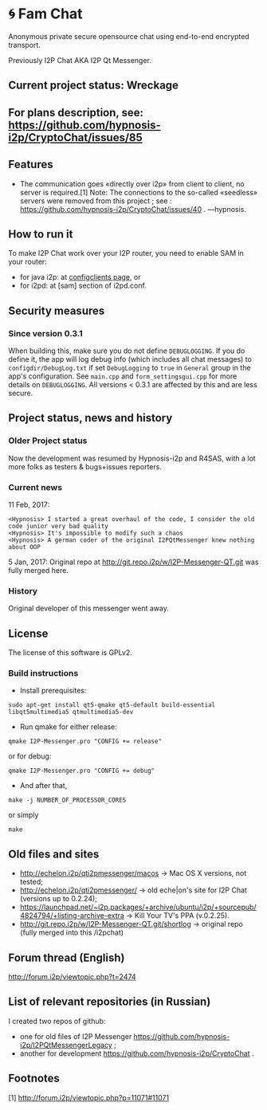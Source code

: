 # 🌀 Fam Chat

Anonymous private secure opensource chat using end-to-end encrypted transport.

Previously I2P Chat AKA I2P Qt Messenger.

## Current project status: Wreckage

## For plans description, see: https://github.com/hypnosis-i2p/CryptoChat/issues/85

## Features

 * The communication goes «directly over i2p» from client to client, no server is required.[1] Note: The connections to the so-called «seedless» servers were removed from this project ; see : https://github.com/hypnosis-i2p/CryptoChat/issues/40 . —hypnosis.

## How to run it

To make I2P Chat work over your I2P router, you need to enable SAM in your router:

 * for java i2p: at <a href="http://127.0.0.1:7657/configclients">configclients page</a>, or 
 * for i2pd: at [sam] section of i2pd.conf.

## Security measures

### Since version 0.3.1

When building this, make sure you do not define `DEBUGLOGGING`. If you do define it, the app will log debug info (which includes all chat messages) to `configdir/DebugLog.txt` if set `DebugLogging` to `true` in `General` group in the app's configuration. See `main.cpp` and `form_settingsgui.cpp` for more details on `DEBUGLOGGING`. All versions < 0.3.1 are affected by this and are less secure.
    
## Project status, news and history

### Older Project status

Now the development was resumed by Hypnosis-i2p and R4SAS, with a lot more folks as testers &amp; bugs+issues reporters.

### Current news

11 Feb, 2017:

```
<Hypnosis> I started a great overhaul of the code, I consider the old code junior very bad quality
<Hypnosis> It's impossible to modify such a chaos
<Hypnosis> A german coder of the original I2PQtMessenger knew nothing about OOP
```

5 Jan, 2017: Original repo at http://git.repo.i2p/w/I2P-Messenger-QT.git was fully merged here.
  
### History

Original developer of this messenger went away.

## License

The license of this software is GPLv2.

### Build instructions

 * Install prerequisites:
```
sudo apt-get install qt5-qmake qt5-default build-essential libqt5multimedia5 qtmultimedia5-dev
```
 * Run qmake for either release:
```
qmake I2P-Messenger.pro "CONFIG += release"
```
or for debug:
```
qmake I2P-Messenger.pro "CONFIG += debug"
```
 * And after that,
```
make -j NUMBER_OF_PROCESSOR_CORES
```
or simply
```
make
```

## Old files and sites

 * http://echelon.i2p/qti2pmessenger/macos → Mac OS X versions, not tested;
 * http://echelon.i2p/qti2pmessenger/ → old eche|on's site for I2P Chat (versions up to 0.2.24);
 * https://launchpad.net/~i2p.packages/+archive/ubuntu/i2p/+sourcepub/4824794/+listing-archive-extra → Kill Your TV's PPA (v.0.2.25).
 * http://git.repo.i2p/w/I2P-Messenger-QT.git/shortlog → original repo (fully merged into this /i2pchat)
 
## Forum thread (English)

http://forum.i2p/viewtopic.php?t=2474

## List of relevant repositories (in Russian)
 
I created two repos of github:
 * one for old files of I2P Messenger https://github.com/hypnosis-i2p/I2PQtMessengerLegacy ;
 * another for development https://github.com/hypnosis-i2p/CryptoChat .

## Footnotes

[1] http://forum.i2p/viewtopic.php?p=11071#11071
